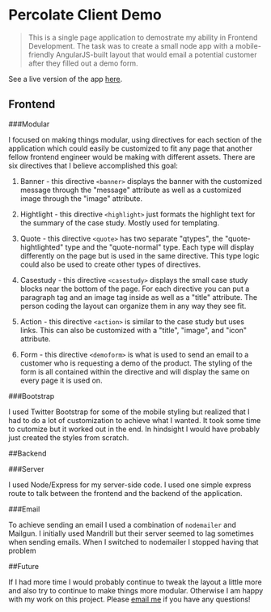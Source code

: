 # Percolate Client Demo
> This is a single page application to demostrate my ability in Frontend Development.  The task was to create a small node app with a mobile-friendly AngularJS-built layout that would email a potential customer after they filled out a demo form. 

See a live version of the app [here](http://oldspicepercolate.herokuapp.com).

## Frontend

###Modular

I focused on making things modular, using directives for each section of the application which could easily be customized to fit any page that another fellow frontend engineer would be making with different assets.  There are six directives that I believe accomplished this goal:

1. Banner - this directive ```<banner>``` displays the banner with the customized message through the "message" attribute as well as a customized image through the "image" attribute.
	
2. Hightlight - this directive ```<highlight>``` just formats the highlight text for the summary of the case study. Mostly used for templating.
	
3. Quote - this directive ```<quote>``` has two separate "qtypes", the "quote-hightlighted" type and the "quote-normal" type.  Each type will display differently on the page but is used in the same directive.  This type logic could also be used to create other types of directives.
	
4. Casestudy  - this directive ```<casestudy>``` displays the small case study blocks near the bottom of the page.  For each directive you can put a paragraph tag and an image tag inside as well as a "title" attribute.  The person coding the layout can organize them in any way they see fit.

5. Action - this directive ```<action>``` is similar to the case study but uses links.  This can also be customized with a "title", "image", and "icon" attribute.

6. Form - this directive ```<demoform>``` is what is used to send an email to a customer who is requesting a demo of the product.  The styling of the form is all contained within the directive and will display the same on every page it is used on.

###Bootstrap

I used Twitter Bootstrap for some of the mobile styling but realized that I had to do a lot of customization to achieve what I wanted.  It took some time to cutomize but it worked out in the end.  In hindsight I would have probably just created the styles from scratch.

##Backend

###Server

I used Node/Express for my server-side code.  I used one simple express route to talk between the frontend and the backend of the application.

###Email

To achieve sending an email I used a combination of ```nodemailer``` and Mailgun.  I initially used Mandrill but their server seemed to lag sometimes when sending emails.  When I switched to nodemailer I stopped having that problem

##Future

If I had more time I would probably continue to tweak the layout a little more and also try to continue to make things more modular.  Otherwise I am happy with my work on this project.  Please [email me](chuckmpierce@gmail.com) if you have any questions!
